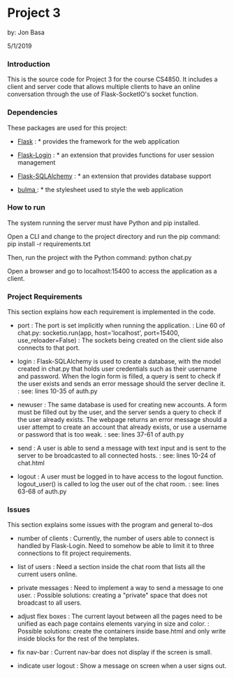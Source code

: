 Project 3
========================================================================
by: Jon Basa

5/1/2019

### Introduction

This is the source code for Project 3 for the course CS4850. It includes a client and server code that allows multiple clients to have an online conversation through the use of Flask-SocketIO's socket function.


### Dependencies

These packages are used for this project:

* [Flask](http://flask.pocoo.org/ "Flask")
	: * provides the framework for the web application

* [Flask-Login](https://flask-login.readthedocs.io/en/latest/ "Flask-Login")
	: *  an extension that provides functions for user session management

* [Flask-SQLAlchemy](https://flask-sqlalchemy.palletsprojects.com/en/2.x/ "Flask-SQLAlchemy")
	: * an extension that provides database support

* [bulma ](https://cdnjs.com/libraries/bulma "bulma")
	: * the stylesheet used to style the web application

### How to run

The system running the server must have Python and pip installed. 

Open a CLI and change to the project directory and run the pip command: pip install -r requirements.txt

Then, run the project with the Python command: python chat.py

Open a browser and go to localhost:15400 to access the application as a client.

### Project Requirements

This section explains how each requirement is implemented in the code.

* port
	: The port is set implicitly when running the application.
	: Line 60 of chat.py: socketio.run(app, host='localhost', port=15400, use_reloader=False)
	: The sockets being created on the client side also connects to that port.	

* login
	: Flask-SQLAlchemy is used to create a database, with the model created in chat.py that holds user credentials such as their username and password. When the login form is filled, a query is sent to check if the user exists and sends an error message should the server decline it. 
	: see: lines 10-35 of auth.py
	
* newuser
	: The same database is used for creating new accounts. A form must be filled out by the user, and the server sends a query to check if the user already exists. The webpage returns an error message should a user attempt to create an account that already exists, or use a username or password that is too weak.
	: see: lines 37-61 of auth.py

* send
	: A user is able to send a message with text input and is sent to the server to be broadcasted to all connected hosts.
	: see: lines 10-24 of chat.html
	
* logout
	: A user must be logged in to have access to the logout function. logout_user() is called to log the user out of the chat room.
	: see: lines 63-68 of auth.py
	
### Issues

This section explains some issues with the program and general to-dos

* number of clients
	: Currently, the number of users able to connect is handled by Flask-Login. Need to somehow be able to limit it to three connections to fit project requirements.
	
* list of users
	: Need a section inside the chat room that lists all the current users online.
	
* private messages
	: Need to implement a way to send a message to one user.
	: Possible solutions: creating a "private" space that does not broadcast to all users.
	
* adjust flex boxes
	: The current layout between all the pages need to be unified as each page contains elements varying in size and color.
	: Possible solutions: create the containers inside base.html and only write inside blocks for the rest of the templates.

* fix nav-bar
	: Current nav-bar does not display if the screen is small.
	
* indicate user logout
	: Show a message on screen when a user signs out.